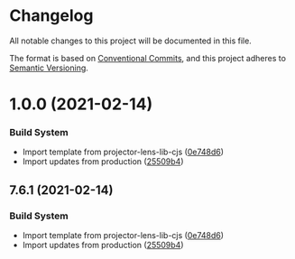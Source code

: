 # Changelog

All notable changes to this project will be documented in this file.

The format is based on [Conventional Commits][3], and this project adheres to
[Semantic Versioning][4].

# 1.0.0 (2021-02-14)

### Build System

- Import template from projector-lens-lib-cjs ([0e748d6][1])
- Import updates from production ([25509b4][2])

## 7.6.1 (2021-02-14)

### Build System

- Import template from projector-lens-lib-cjs ([0e748d6][1])
- Import updates from production ([25509b4][2])

[1]:
  https://github.com/Xunnamius/projector-lens-cli/commit/0e748d6c92ca12ba7df846c9245eee0fd6b63e7c
[2]:
  https://github.com/Xunnamius/projector-lens-cli/commit/25509b42e6c451aacd3275ea140411147b41ead0
[3]: https://conventionalcommits.org
[4]: https://semver.org
